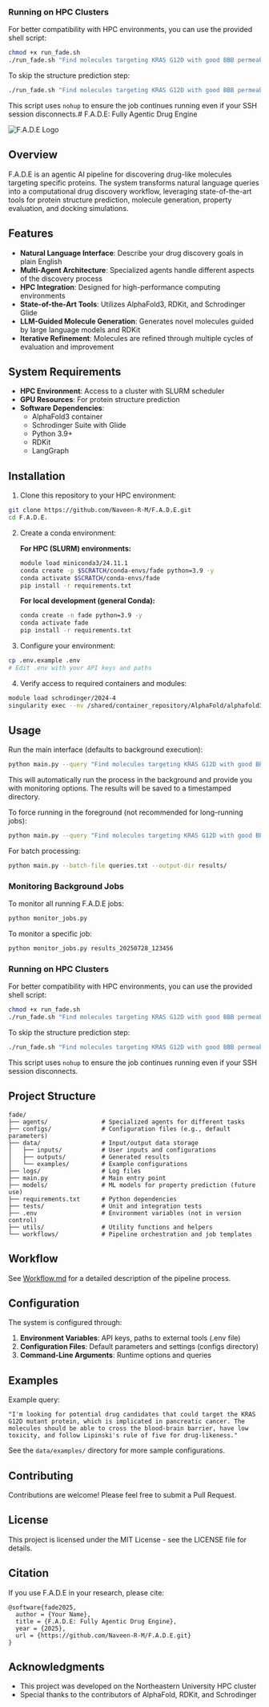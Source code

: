 ### Running on HPC Clusters

For better compatibility with HPC environments, you can use the provided shell script:

```bash
chmod +x run_fade.sh
./run_fade.sh "Find molecules targeting KRAS G12D with good BBB permeability"
```

To skip the structure prediction step:

```bash
./run_fade.sh "Find molecules targeting KRAS G12D with good BBB permeability" --skip-structure-prediction
```

This script uses `nohup` to ensure the job continues running even if your SSH session disconnects.# F.A.D.E: Fully Agentic Drug Engine

![F.A.D.E Logo](https://via.placeholder.com/800x200?text=F.A.D.E)

## Overview

F.A.D.E is an agentic AI pipeline for discovering drug-like molecules targeting specific proteins. The system transforms natural language queries into a computational drug discovery workflow, leveraging state-of-the-art tools for protein structure prediction, molecule generation, property evaluation, and docking simulations.

## Features

- **Natural Language Interface**: Describe your drug discovery goals in plain English
- **Multi-Agent Architecture**: Specialized agents handle different aspects of the discovery process
- **HPC Integration**: Designed for high-performance computing environments
- **State-of-the-Art Tools**: Utilizes AlphaFold3, RDKit, and Schrodinger Glide
- **LLM-Guided Molecule Generation**: Generates novel molecules guided by large language models and RDKit
- **Iterative Refinement**: Molecules are refined through multiple cycles of evaluation and improvement

## System Requirements

- **HPC Environment**: Access to a cluster with SLURM scheduler
- **GPU Resources**: For protein structure prediction
- **Software Dependencies**:
  - AlphaFold3 container
  - Schrodinger Suite with Glide
  - Python 3.9+
  - RDKit
  - LangGraph

## Installation

1. Clone this repository to your HPC environment:
```bash
git clone https://github.com/Naveen-R-M/F.A.D.E.git
cd F.A.D.E.
```

2. Create a conda environment:

   **For HPC (SLURM) environments:**
   ```bash
   module load miniconda3/24.11.1
   conda create -p $SCRATCH/conda-envs/fade python=3.9 -y
   conda activate $SCRATCH/conda-envs/fade
   pip install -r requirements.txt
   ```

   **For local development (general Conda):**
   ```bash
   conda create -n fade python=3.9 -y
   conda activate fade
   pip install -r requirements.txt
   ```

3. Configure your environment:
```bash
cp .env.example .env
# Edit .env with your API keys and paths
```

4. Verify access to required containers and modules:
```bash
module load schrodinger/2024-4
singularity exec --nv /shared/container_repository/AlphaFold/alphafold3.sif python -c "import sys; print(sys.version)"
```

## Usage

Run the main interface (defaults to background execution):

```bash
python main.py --query "Find molecules targeting KRAS G12D with good BBB permeability"
```

This will automatically run the process in the background and provide you with monitoring options. The results will be saved to a timestamped directory.

To force running in the foreground (not recommended for long-running jobs):

```bash
python main.py --query "Find molecules targeting KRAS G12D with good BBB permeability" --foreground
```

For batch processing:

```bash
python main.py --batch-file queries.txt --output-dir results/
```

### Monitoring Background Jobs

To monitor all running F.A.D.E jobs:

```bash
python monitor_jobs.py
```

To monitor a specific job:

```bash
python monitor_jobs.py results_20250728_123456
```

### Running on HPC Clusters

For better compatibility with HPC environments, you can use the provided shell script:

```bash
chmod +x run_fade.sh
./run_fade.sh "Find molecules targeting KRAS G12D with good BBB permeability"
```

To skip the structure prediction step:

```bash
./run_fade.sh "Find molecules targeting KRAS G12D with good BBB permeability" --skip-structure-prediction
```

This script uses `nohup` to ensure the job continues running even if your SSH session disconnects.

## Project Structure

```
fade/
├── agents/               # Specialized agents for different tasks
├── configs/              # Configuration files (e.g., default parameters)
├── data/                 # Input/output data storage
│   ├── inputs/           # User inputs and configurations
│   ├── outputs/          # Generated results
│   └── examples/         # Example configurations
├── logs/                 # Log files
├── main.py               # Main entry point
├── models/               # ML models for property prediction (future use)
├── requirements.txt      # Python dependencies
├── tests/                # Unit and integration tests
├── .env                  # Environment variables (not in version control)
├── utils/                # Utility functions and helpers
└── workflows/            # Pipeline orchestration and job templates
```

## Workflow

See [Workflow.md](Workflow.md) for a detailed description of the pipeline process.

## Configuration

The system is configured through:

1. **Environment Variables**: API keys, paths to external tools (.env file)
2. **Configuration Files**: Default parameters and settings (configs directory)
3. **Command-Line Arguments**: Runtime options and queries

## Examples

Example query:
```
"I'm looking for potential drug candidates that could target the KRAS G12D mutant protein, which is implicated in pancreatic cancer. The molecules should be able to cross the blood-brain barrier, have low toxicity, and follow Lipinski's rule of five for drug-likeness."
```

See the `data/examples/` directory for more sample configurations.

## Contributing

Contributions are welcome! Please feel free to submit a Pull Request.

## License

This project is licensed under the MIT License - see the LICENSE file for details.

## Citation

If you use F.A.D.E in your research, please cite:

```
@software{fade2025,
  author = {Your Name},
  title = {F.A.D.E: Fully Agentic Drug Engine},
  year = {2025},
  url = {https://github.com/Naveen-R-M/F.A.D.E.git}
}
```

## Acknowledgments

- This project was developed on the Northeastern University HPC cluster
- Special thanks to the contributors of AlphaFold, RDKit, and Schrodinger
